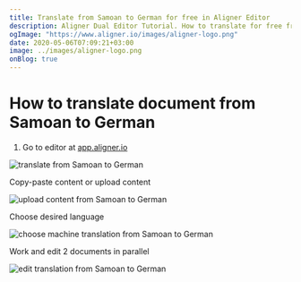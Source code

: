 ```yaml
---
title: Translate from Samoan to German for free in Aligner Editor
description: Aligner Dual Editor Tutorial. How to translate for free from Samoan to German. Aligner is multilingual document management platform. 
ogImage: "https://www.aligner.io/images/aligner-logo.png"
date: 2020-05-06T07:09:21+03:00
image: ../images/aligner-logo.png
onBlog: true
---
```


# How to translate document from Samoan to German

1. Go to editor at [app.aligner.io](https://app.aligner.io "Aligner App web page")

![translate from Samoan to German](../aligner-blank-editor.png "translate from Samoan to German")

Copy-paste content or upload content

![upload content from Samoan to German](../aligner-uploaded-document.png "upload content from Samoan to German")

Choose desired language

![choose machine translation from Samoan to German](../aligner-language-dropdown.png "choose machine translation from Samoan to German")

Work and edit 2 documents in parallel

![edit translation from Samoan to German](../aligner-double-sitded-editor.png "edit translation from Samoan to German")

